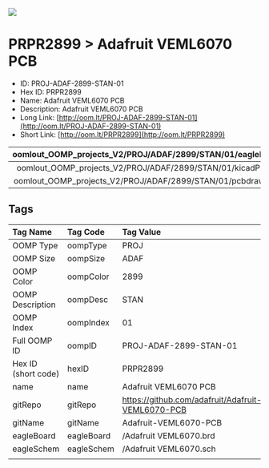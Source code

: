 


  
![][im]
# PRPR2899 > Adafruit VEML6070 PCB

- ID: PROJ-ADAF-2899-STAN-01
- Hex ID: PRPR2899
- Name: Adafruit VEML6070 PCB
- Description: Adafruit VEML6070 PCB
- Long Link: [http://oom.lt/PROJ-ADAF-2899-STAN-01](http://oom.lt/PROJ-ADAF-2899-STAN-01)
- Short Link: [http://oom.lt/PRPR2899](http://oom.lt/PRPR2899)
  

|oomlout_OOMP_projects_V2/PROJ/ADAF/2899/STAN/01/eagleImage.png|oomlout_OOMP_projects_V2/PROJ/ADAF/2899/STAN/01/eagleSchemImage.png|oomlout_OOMP_projects_V2/PROJ/ADAF/2899/STAN/01/kicadPcb3dFront.png|oomlout_OOMP_projects_V2/PROJ/ADAF/2899/STAN/01/kicadPcb3dBack.png|
| :---: | :---: | :---: | :---: |
|oomlout_OOMP_projects_V2/PROJ/ADAF/2899/STAN/01/kicadPcb3d.png|oomlout_OOMP_projects_V2/PROJ/ADAF/2899/STAN/01/bomBack.png|oomlout_OOMP_projects_V2/PROJ/ADAF/2899/STAN/01/bomFront.png|oomlout_OOMP_projects_V2/PROJ/ADAF/2899/STAN/01/pcbdraw.svg|
|oomlout_OOMP_projects_V2/PROJ/ADAF/2899/STAN/01/pcbdrawBack.svg||||

## Tags
  

|Tag Name|Tag Code|Tag Value|
| :--- | :--- | :--- |
|OOMP Type|oompType|PROJ|
|OOMP Size|oompSize|ADAF|
|OOMP Color|oompColor|2899|
|OOMP Description|oompDesc|STAN|
|OOMP Index|oompIndex|01|
|Full OOMP ID|oompID|PROJ-ADAF-2899-STAN-01|
|Hex ID (short code)|hexID|PRPR2899|
|name|name|Adafruit VEML6070 PCB|
|gitRepo|gitRepo|https://github.com/adafruit/Adafruit-VEML6070-PCB|
|gitName|gitName|Adafruit-VEML6070-PCB|
|eagleBoard|eagleBoard|/Adafruit VEML6070.brd|
|eagleSchem|eagleSchem|/Adafruit VEML6070.sch|
||||



[im]: PROJ/ADAF/2899/STAN/01/kicadPcb3d_450.png
